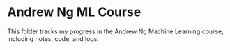# Andrew Ng ML Course
This folder tracks my progress in the Andrew Ng Machine Learning course, including notes, code, and logs.
